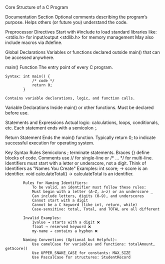 Core Structure of a C Program

Documentation Section
    Optional comments describing the program’s purpose.
    Helps others (or future you) understand the code.

Preprocessor Directives
    Start with #include to load standard libraries like:
        <stdio.h> for input/output
        <stdlib.h> for memory management
    May also include macros via #define.

Global Declarations
    Variables or functions declared outside main() that can be accessed anywhere.

main() Function
    The entry point of every C program.

    Syntax: int main() { 
                /* code */ 
                return 0; 
            }

    Contains variable declarations, logic, and function calls.

Variable Declarations
    Inside main() or other functions.
    Must be declared before use.

Statements and Expressions
    Actual logic: calculations, loops, conditionals, etc.
    Each statement ends with a semicolon ;.

Return Statement
    Ends the main() function.
    Typically return 0; to indicate successful execution for operating system.



Key Syntax Rules
    Semicolons ; terminate statements.
    Braces {} define blocks of code.
    Comments use // for single-line or /* ... */ for multi-line.
    Identifiers must start with a letter or underscore, not a digit.
        Think of Identifiers as "Names You Create"
            Examples:
                int score; → score is an identifier.
                void calculateTotal() → calculateTotal is an identifier.

            Rules for Naming Identifiers:
                To be valid, an identifier must follow these rules:
                Must begin with a letter (A–Z, a–z) or an underscore _
                Can include letters, digits (0–9), and underscores
                Cannot start with a digit
                Cannot be a C keyword (like int, return, while)
                Case-sensitive: total, Total, and TOTAL are all different

            Invalid Examples:
                1value → starts with a digit ❌
                float → reserved keyword ❌
                my-name → contains a hyphen ❌

            Naming Conventions (Optional but Helpful):
                Use camelCase for variables and functions: totalAmount, getScore()
                Use UPPER_SNAKE_CASE for constants: MAX_SIZE
                Use PascalCase for structures: StudentRecord

